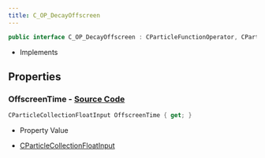 ```yaml
---
title: C_OP_DecayOffscreen
---
```


```csharp
public interface C_OP_DecayOffscreen : CParticleFunctionOperator, CParticleFunction, ISchemaClass<CParticleFunction>, ISchemaClass<CParticleFunctionOperator>, ISchemaClass<C_OP_DecayOffscreen>, ISchemaField, ISchemaClass, INativeHandle
```

- Implements

## Properties

### **OffscreenTime** - [Source Code](https://github.com/swiftly-solution/swiftlys2/blob/main/managed/src/SwiftlyS2.Generated/Schemas/Interfaces/C_OP_DecayOffscreen.cs#L16)

```csharp
CParticleCollectionFloatInput OffscreenTime { get; }
```

- Property Value

- [CParticleCollectionFloatInput](/docs/api/shared/schemadefinitions/cparticlecollectionfloatinput)


